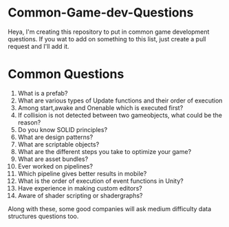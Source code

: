 # Common-Game-dev-Questions
Heya, I'm creating this repository to put in common game development questions. If you wat to add on something to this list, just create a pull request and I'll add it.

# Common Questions

1. What is a prefab?
2. What are various types of Update functions and their order of execution
3. Among start,awake and Onenable which is executed first?
4. If collision is not detected between two gameobjects, what could be the reason?
5. Do you know SOLID principles?
6. What are design patterns?
7. What are scriptable objects?
8. What are the different steps you take to optimize your game?
9. What are asset bundles?
10. Ever worked on pipelines?
11. Which pipeline gives better results in mobile?
12. What is the order of execution of event functions in Unity?
13. Have experience in making custom editors?
14. Aware of shader scripting or shadergraphs?

Along with these, some good companies will ask medium difficulty data structures questions too.
